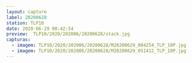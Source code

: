 ```yaml
---
layout: capture
label: 20200628
station: TLP10
date: 2020-06-29 00:42:54
preview:  TLP10/2020/202006/20200628/stack.jpg
capturas:
  - imagem: TLP10/2020/202006/20200628/M20200629_004254_TLP_10P.jpg
  - imagem: TLP10/2020/202006/20200628/M20200629_051412_TLP_10P.jpg
---
```

